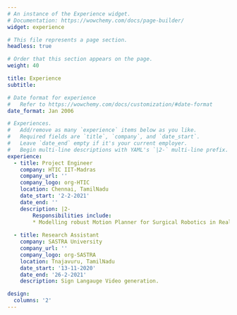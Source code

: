 ```yaml
---
# An instance of the Experience widget.
# Documentation: https://wowchemy.com/docs/page-builder/
widget: experience

# This file represents a page section.
headless: true

# Order that this section appears on the page.
weight: 40

title: Experience
subtitle:

# Date format for experience
#   Refer to https://wowchemy.com/docs/customization/#date-format
date_format: Jan 2006

# Experiences.
#   Add/remove as many `experience` items below as you like.
#   Required fields are `title`, `company`, and `date_start`.
#   Leave `date_end` empty if it's your current employer.
#   Begin multi-line descriptions with YAML's `|2-` multi-line prefix.
experience:
  - title: Project Engineer
    company: HTIC IIT-Madras
    company_url: ''
    company_logo: org-HTIC
    location: Chennai, TamilNadu
    date_start: '2-2-2021'
    date_end: ''
    description: |2-
        Responsibilities include:
        * Modelling robust Motion Planner for Surgical Robotics in Real time.
        
  - title: Research Assistant
    company: SASTRA University 
    company_url: ''
    company_logo: org-SASTRA
    location: Tnajavuru, TamilNadu
    date_start: '13-11-2020'
    date_end: '26-2-2021'
    description: Sign Langauge Video generation.

design:
  columns: '2'
---
```

